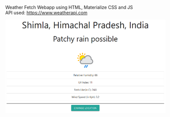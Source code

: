 Weather Fetch Webapp using HTML, Materialize CSS and JS                              
API used: https://www.weatherapi.com

![](https://github.com/kaushik-p9/Weather-JS/blob/master/image.PNG?raw=true)

